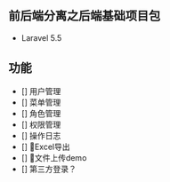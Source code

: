 ## 前后端分离之后端基础项目包
* Laravel 5.5

## 功能
* [] 用户管理
* [] 菜单管理
* [] 角色管理
* [] 权限管理
* [] 操作日志
* [] Excel导出
* [] 文件上传demo
* [] 第三方登录？